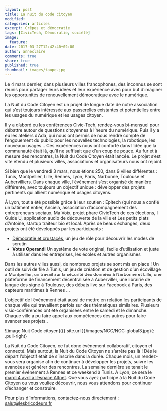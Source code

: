 ```yaml
---
layout: post
title: La nuit du code citoyen 
modified:
categories: articles
excerpt: Crêpes et démocratie
tags: [CivicTech, Démocratie, société]
image:
  feature:
date: 2017-03-27T12:42:40+02:00
author: anneclaire
comments: true
share: true
published: true
thumbnail: images/taupe.jpg
---
```


Le 4 mars dernier, dans plusieurs villes francophones, des inconnus se sont réunis pour partager leurs idées et leur expérience avec pour but d’imaginer les opportunités de renouvellement démocratique avec le numérique.

La Nuit du Code Citoyen est un projet de longue date de notre association qui s’est toujours intéressée aux passerelles existantes et potentielles entre les usages du numérique et les usages citoyen.

Il y a d’abord eu les conférences Civic-Tech, rendez-vous bi-mensuel pour débattre autour de questions citoyennes à l’heure du numérique. Puis il y a eu les ateliers d’Ada, qui nous ont permis de nous rendre compte de l’engouement du public pour les nouvelles technologies, la robotique, les nouveaux usages… Ces expériences nous ont conforté dans l’idée que la communauté était là, qu’il ne suffisait que d’un coup de pouce. Au fur et à mesure des rencontres, la Nuit du Code Citoyen était lancée. Le projet s’est vite étendu et plusieurs villes, associations et organisateurs nous ont rejoint.

Si bien que le vendredi 3 mars, nous étions 250, dans 9 villes différentes : Tunis, Montpellier, Lille, Rennes, Lyon, Paris, Narbonne, Toulouse et Aubervilliers. Dans chaque ville, l’événement s’est organisé de manière différente, avec toujours un objectif unique : développer des projets pertinents qui allient numérique et usages citoyens. 

À Lyon, tout a été possible grâce à leur soutien : Epitech (qui nous a confié un bâtiment entier, Anciela, association d’accompagnement des entrepreneurs sociaux, Ma Voix, projet phare CivicTech de ces élections, I Guide U, application audio de découverte de la ville et Les petits plats d’Antoine, startup traiteur bio et local. Après de beaux échanges, deux projets ont été développés par les participants :

* [Démocratie et crustacés](https://github.com/CodeCitoyen/Demoscampi), un jeu de rôle pour découvrir les modes de scrutin
* **Votus Operandi** Un système de vote original, facile d’utilisation et juste à utiliser dans les entreprises, les écoles et autres organismes 

Dans les autres villes aussi, de nombreux projets se sont mis en place ! Un outil de suivi de file à Tunis, un jeu de création et de gestion d’un écovillage à Montpellier, un travail sur la sécurité des données à Narbonne et Lille, une plateforme de financement décentralisée à Auberviller, une librairie de langue des signe à Toulouse, des débats live sur Facebook à Paris, des capteurs maritimes à Rennes … 

L’objectif de l’événement était aussi de mettre en relation les participants de chaque ville qui travaillent parfois sur des thématiques similaires. Plusieurs visio-conférences ont été organisées entre le samedi et le dimanche. Chaque ville a pu faire appel aux compétences des autres pour faire avancer ses projets.. 

![image Nuit Code citoyen]({{ site.url }}/images/NCC/NCC-global3.jpg){: .pull-right}

La Nuit du Code Citoyen, ce fut donc événement collaboratif, citoyen et connecté. Mais surtout, la Nuit du Code Citoyen ne s’arrête pas là ! Dès le départ l’objectif était de s’inscrire dans la durée. Chaque mois, un rendez-vous sera organisé afin de continuer à développer les projets, suivre les avancées et générer des rencontres. La semaine dernière se tenait le premier événement à Rennes et ce weekend à Tunis. A Lyon, ce sera le [mardi 4 avril à l’espace Altnet](https://www.facebook.com/events/1675097642787150/). Que vous ayez participé à la Nuit du Code Citoyen ou vous vouliez découvrir, nous vous attendons pour continuer d’échanger et construire. 

Pour plus d’informations, contactez-nous directement : [salut@lesbricodeurs.fr](mailto:salut@lesbricodeurs.fr)

